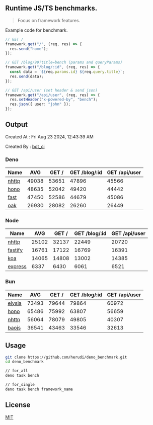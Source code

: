 ## Runtime JS/TS benchmarks.

> Focus on framework features.

Example code for benchmark.
```ts
// GET /
framework.get("/", (req, res) => {
  res.send("home");
});

// GET /blog/99?title=bench (params and queryParams)
framework.get("/blog/:id", (req, res) => {
  const data = `${req.params.id} ${req.query.title}`;
  res.send(data);
});

// GET /api/user (set header & send json)
framework.get("/api/user", (req, res) => {
  res.setHeader("x-powered-by", "bench");
  res.json({ user: "john" });
});
```

## Output
Created At : Fri Aug 23 2024, 12:43:39 AM

Created By : [bot_ci](https://github.com/herudi/deno_benchmarks/commits?author=github-actions%5Bbot%5D)


### Deno
|Name|AVG|GET /|GET /blog/:id|GET /api/user|
|----|----|----|----|----|
|[nhttp](https://github.com/nhttp/nhttp)|49038|53651|47896|45566|
|[hono](https://github.com/honojs/hono)|48635|52042|49420|44442|
|[fast](https://github.com/danteissaias/fast)|47450|52586|44679|45086|
|[oak](https://github.com/oakserver/oak)|26930|28082|26260|26449|
  


### Node
|Name|AVG|GET /|GET /blog/:id|GET /api/user|
|----|----|----|----|----|
|[nhttp](https://github.com/nhttp/nhttp)|25102|32137|22449|20720|
|[fastify](https://github.com/fastify/fastify)|16761|17122|16769|16391|
|[koa](https://github.com/koajs/koa)|14065|14808|13002|14385|
|[express](https://github.com/expressjs/express)|6337|6430|6061|6521|
  


### Bun
|Name|AVG|GET /|GET /blog/:id|GET /api/user|
|----|----|----|----|----|
|[elysia](https://github.com/elysiajs/elysia)|73493|79644|79864|60972|
|[hono](https://github.com/honojs/hono)|65486|75992|63807|56659|
|[nhttp](https://github.com/nhttp/nhttp)|56064|78079|49805|40307|
|[baojs](https://github.com/mattreid1/baojs)|36541|43463|33546|32613|
  



## Usage

```bash
git clone https://github.com/herudi/deno_benchmark.git
cd deno_benchmark

// for_all
deno task bench

// for_single
deno task bench framework_name
```

## License

[MIT](LICENSE)

